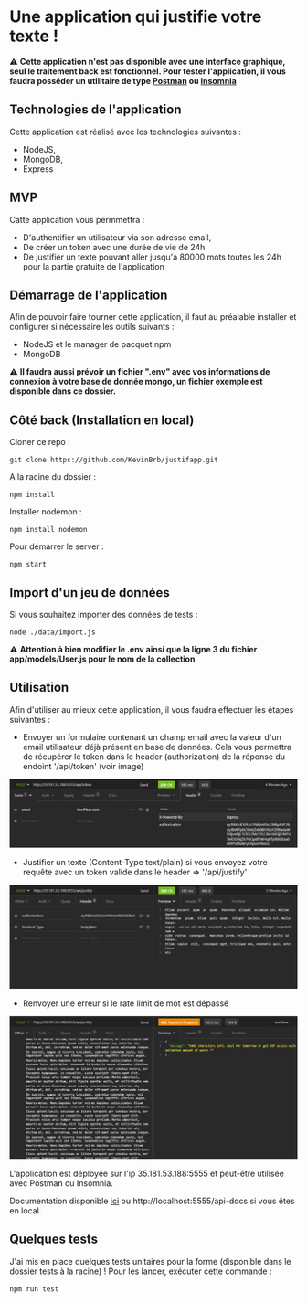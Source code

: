 # Une application qui justifie votre texte !

:warning: **Cette application n'est pas disponible avec une interface graphique, seul le traitement back est fonctionnel. Pour tester l'application, il vous faudra posséder un utilitaire de type [Postman](https://www.postman.com/downloads/ "Télécharger Postman") ou [Insomnia](https://insomnia.rest/download "Télécharger Insomnia")**

## Technologies de l'application

Cette application est réalisé avec les technologies suivantes :
* NodeJS,
* MongoDB,
* Express

## MVP

Catte application vous permmettra :
* D'authentifier un utilisateur via son adresse email,
* De créer un token avec une durée de vie de 24h
* De justifier un texte pouvant aller jusqu'à 80000 mots toutes les 24h pour la partie gratuite de l'application

## Démarrage de l'application

Afin de pouvoir faire tourner cette application, il faut au préalable installer et configurer si nécessaire les outils suivants : 

* NodeJS et le manager de pacquet npm
* MongoDB

:warning: **Il faudra aussi prévoir un fichier ".env" avec vos informations de connexion à votre base de donnée mongo, un fichier exemple est disponible dans ce dossier.**

## Côté back (Installation en local)

Cloner ce repo : 

```shell
git clone https://github.com/KevinBrb/justifapp.git
```

A la racine du dossier : 

```shell
npm install
```

Installer nodemon : 

```shell
npm install nodemon
```

Pour démarrer le server :

```shell
npm start
```

## Import d'un jeu de données

Si vous souhaitez importer des données de tests : 

```shell
node ./data/import.js
```

:warning: **Attention à bien modifier le .env ainsi que la ligne 3 du fichier app/models/User.js pour le nom de la collection**

## Utilisation

Afin d'utiliser au mieux cette application, il vous faudra effectuer les étapes suivantes : 
* Envoyer un formulaire contenant un champ email avec la valeur d'un email utilisateur déjà présent en base de données. Cela vous permettra de récupérer le token dans le header (authorization) de la réponse du endoint '/api/token' (voir image)

![Récupération du token](docsImg/token.png)

* Justifier un texte (Content-Type text/plain) si vous envoyez votre requête avec un token valide dans le header => '/api/justify'

![Justification du texte](docsImg/justify.png)

* Renvoyer une erreur si le rate limit de mot est dépassé

![Message d'erreur](docsImg/error.png)

L'application est déployée sur l'ip 35.181.53.188:5555 et peut-être utilisée avec Postman ou Insomnia.

Documentation disponible [ici](http://35.181.53.188:5555/api-docs "Documentation API") ou http://localhost:5555/api-docs si vous êtes en local.

## Quelques tests

J'ai mis en place quelques tests unitaires pour la forme (disponible dans le dossier tests à la racine) ! Pour les lancer, exécuter cette commande :

```shell
npm run test
```